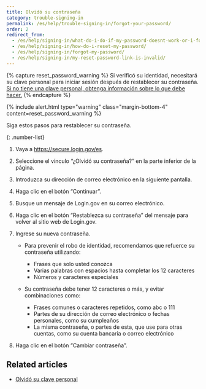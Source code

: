 ```yaml
---
title: Olvidó su contraseña
category: trouble-signing-in
permalink: /es/help/trouble-signing-in/forgot-your-password/
order: 2
redirect_from:
  - /es/help/signing-in/what-do-i-do-if-my-password-doesnt-work-or-i-forget-it/
  - /es/help/signing-in/how-do-i-reset-my-password/
  - /es/help/signing-in/forgot-my-password/
  - /es/help/signing-in/my-reset-password-link-is-invalid/
---
```


{% capture reset_password_warning %}
Si verificó su identidad, necesitará su clave personal para iniciar sesión después de restablecer su contraseña. <a href="{{ '/help/trouble-signing-in/forgot-your-personal-key/' | locale_url }}">Si no tiene una clave personal, obtenga información sobre lo que debe hacer.</a>
{% endcapture %}

{% include alert.html type="warning" class="margin-bottom-4" content=reset_password_warning %}

Siga estos pasos para restablecer su contraseña.

{: .number-list}

1. Vaya a <https://secure.login.gov/es>.
2. Seleccione el vínculo “¿Olvidó su contraseña?” en la parte inferior de la página.
3. Introduzca su dirección de correo electrónico en la siguiente pantalla.
4. Haga clic en el botón “Continuar”.
5. Busque un mensaje de Login.gov en su correo electrónico.
6. Haga clic en el botón “Restablezca su contraseña” del mensaje para volver al sitio web de Login.gov.
7. Ingrese su nueva contraseña.

   * Para prevenir el robo de identidad, recomendamos que refuerce su contraseña utilizando:

     * Frases que solo usted conozca
     * Varias palabras con espacios hasta completar los 12 caracteres
     * Números y caracteres especiales
   * Su contraseña debe tener 12 caracteres o más, y evitar combinaciones como:

     * Frases comunes o caracteres repetidos, como abc o 111
     * Partes de su dirección de correo electrónico o fechas personales, como su cumpleaños
     * La misma contraseña, o partes de esta, que use para otras cuentas, como su cuenta bancaria o correo electrónico
8. Haga clic en el botón “Cambiar contraseña”.

## Related articles

* [Olvidó su clave personal](/es/help/trouble-signing-in/forgot-your-personal-key/)
